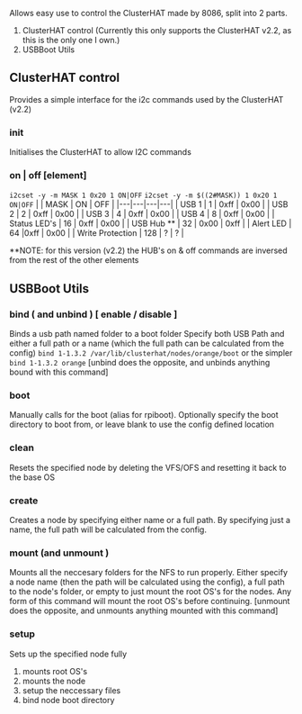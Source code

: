 Allows easy use to control the ClusterHAT made by 8086, split into 2 parts.
1. ClusterHAT control (Currently this only supports the ClusterHAT v2.2, as this is the only one I own.)
2. USBBoot Utils

## ClusterHAT control
Provides a simple interface for the i2c commands used by the ClusterHAT (v2.2) 
### init
Initialises the ClusterHAT to allow I2C commands
### on | off [element]
```i2cset -y -m MASK 1 0x20 1 ON|OFF```
```i2cset -y -m $((2#MASK)) 1 0x20 1 ON|OFF```
| | MASK | ON | OFF |
|---|---|---|---|
| USB 1 | 1 | 0xff | 0x00 |
| USB 2 | 2 | 0xff | 0x00 |
| USB 3 | 4 | 0xff | 0x00 |
| USB 4 | 8 | 0xff | 0x00 |
| Status LED's | 16 | 0xff | 0x00 |
| USB Hub ** | 32 | 0x00 | 0xff |
| Alert LED | 64 |0xff | 0x00 |
| Write Protection | 128 | ? | ? |

**NOTE: for this version (v2.2) the HUB's on & off commands are inversed from the rest of the other elements



## USBBoot Utils

### bind ( and unbind ) [ enable / disable ]
Binds a usb path named folder to a boot folder
Specify both USB Path and either a full path or a name (which the full path can be calculated from the config) 
`bind 1-1.3.2 /var/lib/clusterhat/nodes/orange/boot` or the simpler `bind 1-1.3.2 orange`
[unbind does the opposite, and unbinds anything bound with this command]

### boot
Manually calls for the boot (alias for rpiboot). 
Optionally specify the boot directory to boot from, or leave blank to use the config defined location

### clean
Resets the specified node by deleting the VFS/OFS and resetting it back to the base OS

### create
Creates a node by specifying either name or a full path. By specifying just a name, the full path will be calculated from the config. 



### mount (and unmount )
Mounts all the neccesary folders for the NFS to run properly. 
Either specify a node name (then the path will be calculated using the config), a full path to the node's folder, or empty to just mount the root OS's for the nodes. 
Any form of this command will mount the root OS's before continuing. 
[unmount does the opposite, and unmounts anything mounted with this command] 

### setup
Sets up the specified node fully
1. mounts root OS's
2. mounts the node
3. setup the neccessary files
4. bind node boot directory 

